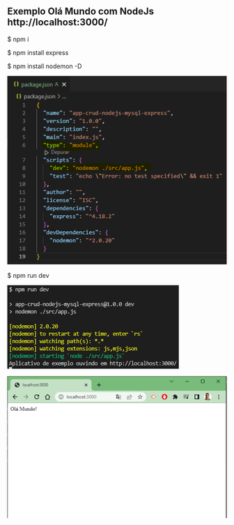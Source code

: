 ## Exemplo Olá Mundo com NodeJs http://localhost:3000/

$ npm i

$ npm install express

$ npm install nodemon -D

![alt text](https://github.com/FelipeRfariasDev/app-crud-nodejs-mysql-express/blob/main/img/config-package.json.PNG?raw=true)

$ npm run dev

![alt text](https://github.com/FelipeRfariasDev/app-crud-nodejs-mysql-express/blob/main/img/npm_run_dev.PNG?raw=true)


![alt text](https://github.com/FelipeRfariasDev/app-crud-nodejs-mysql-express/blob/main/img/OlaMundoLocalhost_PORT_3000.PNG?raw=true)